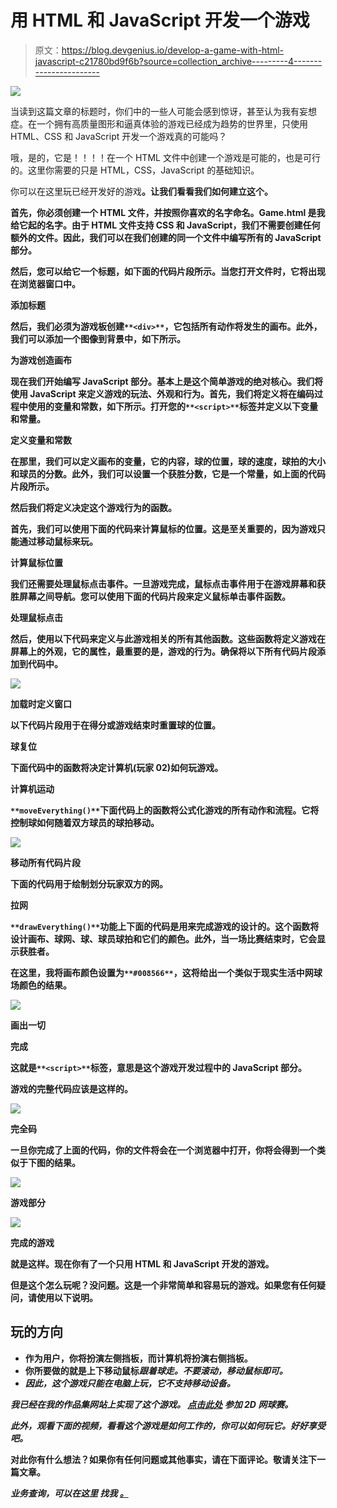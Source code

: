 # 用 HTML 和 JavaScript 开发一个游戏

> 原文：<https://blog.devgenius.io/develop-a-game-with-html-javascript-c21780bd9f6b?source=collection_archive---------4----------------------->

![](img/bafc87dc4eda74272adba42d9d8f5658.png)

当读到这篇文章的标题时，你们中的一些人可能会感到惊讶，甚至认为我有妄想症。在一个拥有高质量图形和逼真体验的游戏已经成为趋势的世界里，只使用 HTML、CSS 和 JavaScript 开发一个游戏真的可能吗？

哦，是的，它是！！！！在一个 HTML 文件中创建一个游戏是可能的，也是可行的。这里你需要的只是 HTML，CSS，JavaScript 的基础知识。

你可以在这里玩已经开发好的游戏[](https://ckavishka.wixsite.com/chamodkavishka/2d-tennis-game)**。让我们看看我们如何建立这个。**

**首先，你必须创建一个 HTML 文件，并按照你喜欢的名字命名。Game.html 是我给它起的名字。由于 HTML 文件支持 CSS 和 JavaScript，我们不需要创建任何额外的文件。因此，我们可以在我们创建的同一个文件中编写所有的 JavaScript 部分。**

**然后，您可以给它一个标题，如下面的代码片段所示。当您打开文件时，它将出现在浏览器窗口中。**

**添加标题**

**然后，我们必须为游戏板创建`**<div>**`，它包括所有动作将发生的画布。此外，我们可以添加一个图像到背景中，如下所示。**

**为游戏创造画布**

**现在我们开始编写 JavaScript 部分。基本上是这个简单游戏的绝对核心。我们将使用 JavaScript 来定义游戏的玩法、外观和行为。首先，我们将定义将在编码过程中使用的变量和常数，如下所示。打开您的`**<script>**`标签并定义以下变量和常量。**

**定义变量和常数**

**在那里，我们可以定义画布的变量，它的内容，球的位置，球的速度，球拍的大小和球员的分数。此外，我们可以设置一个获胜分数，它是一个常量，如上面的代码片段所示。**

**然后我们将定义决定这个游戏行为的函数。**

**首先，我们可以使用下面的代码来计算鼠标的位置。这是至关重要的，因为游戏只能通过移动鼠标来玩。**

**计算鼠标位置**

**我们还需要处理鼠标点击事件。一旦游戏完成，鼠标点击事件用于在游戏屏幕和获胜屏幕之间导航。您可以使用下面的代码片段来定义鼠标单击事件函数。**

**处理鼠标点击**

**然后，使用以下代码来定义与此游戏相关的所有其他函数。这些函数将定义游戏在屏幕上的外观，它的属性，最重要的是，游戏的行为。确保将以下所有代码片段添加到代码中。**

**![](img/b3250fddc97ba52c34008b2c46cf6880.png)**

**加载时定义窗口**

**以下代码片段用于在得分或游戏结束时重置球的位置。**

**球复位**

**下面代码中的函数将决定计算机(玩家 02)如何玩游戏。**

**计算机运动**

**`**moveEverything()**`下面代码上的函数将公式化游戏的所有动作和流程。它将控制球如何随着双方球员的球拍移动。**

**![](img/13167858d9524c6ee911e6a15bb4375b.png)**

**移动所有代码片段**

**下面的代码用于绘制划分玩家双方的网。**

**拉网**

**`**drawEverything()**`功能上下面的代码是用来完成游戏的设计的。这个函数将设计画布、球网、球、球员球拍和它们的颜色。此外，当一场比赛结束时，它会显示获胜者。**

**在这里，我将画布颜色设置为`**#008566**`，这将给出一个类似于现实生活中网球场颜色的结果。**

**![](img/c04343705a79e21f9f531c68bec2a43c.png)**

**画出一切**

**完成**

**这就是`**<script>**`标签，意思是这个游戏开发过程中的 JavaScript 部分。**

**游戏的完整代码应该是这样的。**

**![](img/e22395845372922681a9bf6a178010fe.png)**

**完全码**

**一旦你完成了上面的代码，你的文件将会在一个浏览器中打开，你将会得到一个类似于下图的结果。**

**![](img/b1922ce935a139885f3dc697e907f961.png)**

**游戏部分**

**![](img/1e8d81cb16a9d80877492138b2b97326.png)**

**完成的游戏**

**就是这样。现在你有了一个只用 HTML 和 JavaScript 开发的游戏。**

**但是这个怎么玩呢？没问题。这是一个非常简单和容易玩的游戏。如果您有任何疑问，请使用以下说明。**

## **玩的方向**

*   **作为用户，你将扮演左侧挡板，而计算机将扮演右侧挡板。**
*   **你所要做的就是上下移动鼠标*跟着球走。**不要滚动**，移动鼠标即可。***
*   ***因此，这个游戏只能在电脑上玩，它不支持移动设备。***

***我已经在我的作品集网站上实现了这个游戏。 [**点击此处**](https://ckavishka.wixsite.com/chamodkavishka/2d-tennis-game) 参加 2D 网球赛。***

***此外，观看下面的视频，看看这个游戏是如何工作的，你可以如何玩它。好好享受吧。***

****对此你有什么想法？如果你有任何问题或其他事实，请在下面评论。敬请关注下一篇文章。****

****业务查询，可以在这里* ***找我* [***。***](https://linktr.ee/Chamod_Kavishka)*****